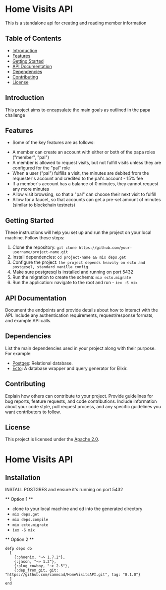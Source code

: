 # Home Visits API

This is a standalone api for creating and reading member information

## Table of Contents

- [Introduction](#introduction)
- [Features](#features)
- [Getting Started](#getting-started)
- [API Documentation](#api-documentation)
- [Dependencies](#dependencies)
- [Contributing](#contributing)
- [License](#license)

## Introduction

This project aims to encapsulate the main goals as outlined in the papa challenge

## Features

- Some of the key features are as follows:
* A member can create an account with either or both of the papa roles ("member", "pal")
* A member is allowed to request visits, but not fulfill visits unless they are configured for the "pal" role
* When a user ("pal") fulfills a visit, the minutes are debited from the requester's account and credited to the pal's account - 15% fee
* If a member's account has a balance of 0 minutes, they cannot request any more minutes
* Allow visit browsing, so that a "pal" can choose their next visit to fulfill
* Allow for a faucet, so that accounts can get a pre-set amount of minutes (similar to blockchain testnets)

## Getting Started

These instructions will help you set up and run the project on your local machine. Follow these steps:

1. Clone the repository: `git clone https://github.com/your-username/project-name.git`
2. Install dependencies: `cd project-name && mix deps.get`
3. Configure the project: `the project depends heavily on ecto and postgesql, standard vanilla config`
4. Make sure postgresql is installed and running on port 5432
5. Run the migration to create the schema: `mix ecto.migrate`
6. Run the application: navigate to the root and run - `iex -S mix`

## API Documentation

Document the endpoints and provide details about how to interact with the API. Include any authentication requirements, request/response formats, and example API calls.

## Dependencies

List the main dependencies used in your project along with their purpose. For example:

- [Postges](https://www.postgresql.org/): Relational database.
- [Ecto](https://hexdocs.pm/ecto): A database wrapper and query generator for Elixir.

## Contributing

Explain how others can contribute to your project. Provide guidelines for bug reports, feature requests, and code contributions. Include information about your code style, pull request process, and any specific guidelines you want contributors to follow.

## License

This project is licensed under the [Apache 2.0](LICENSE).




# Home Visits API



## Installation

INSTALL POSTGRES and ensure it's running on port 5432

** Option 1 **

- clone to your local machine and cd into the generated directory
- `mix deps.get`
- `mix deps.compile`
- `mix ecto.migrate`
- `iex -S mix`

** Option 2 **
```
defp deps do
  [
    {:phoenix, "~> 1.7.2"},
    {:jason, "~> 1.2"},
    {:plug_cowboy, "~> 2.5"},
    {:dep_from_git, git: "https://github.com/cammcad/HomeVisitsAPI.git", tag: "0.1.0"}
  ]
end
```
